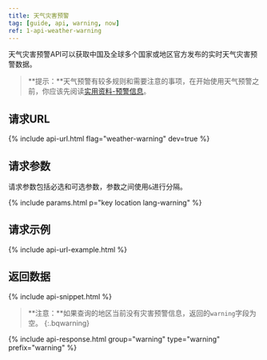 ```yaml
---
title: 天气灾害预警
tag: [guide, api, warning, now]
ref: 1-api-weather-warning
---
```


天气灾害预警API可以获取中国及全球多个国家或地区官方发布的实时天气灾害预警数据。

> **提示：**天气预警有较多规则和需要注意的事项，在开始使用天气预警之前，你应该先阅读[实用资料-预警信息](/docs/resource/warning-info/)。

## 请求URL

{% include api-url.html flag="weather-warning" dev=true  %}

## 请求参数

请求参数包括必选和可选参数，参数之间使用`&`进行分隔。

{% include params.html p="key location lang-warning" %}

## 请求示例

{% include api-url-example.html %}

## 返回数据

{% include api-snippet.html %}

> **注意：**如果查询的地区当前没有灾害预警信息，返回的`warning`字段为空。
{:.bqwarning}

{% include api-response.html group="warning" type="warning" prefix="warning" %}

